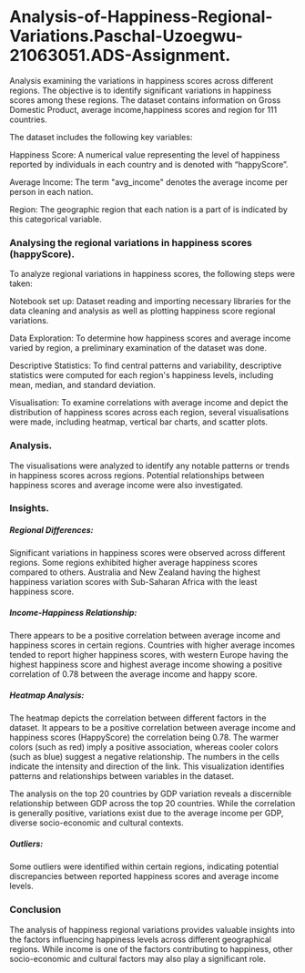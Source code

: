 # Analysis-of-Happiness-Regional-Variations.Paschal-Uzoegwu-21063051.ADS-Assignment.
Analysis examining the variations in happiness scores across different regions. The objective is to identify significant variations in happiness scores among these regions. The dataset contains information on Gross Domestic Product, average income,happiness scores and  region for 111 countries.

The dataset includes the following key variables:

Happiness Score: A numerical value representing the level of happiness reported by individuals in each country and is denoted with “happyScore”.

Average Income: The term "avg_income" denotes the average income per person in each nation.

Region: The geographic region that each nation is a part of is indicated by this categorical variable.

### Analysing the regional variations in happiness scores (happyScore).

To analyze regional variations in happiness scores, the following steps were taken:

Notebook set up:
Dataset reading and importing necessary libraries for the data cleaning and analysis as well as plotting happiness score regional variations.

Data Exploration:
To determine how happiness scores and average income varied by region, a preliminary examination of the dataset was done.

Descriptive Statistics:
To find central patterns and variability, descriptive statistics were computed for each region's happiness levels, including mean, median, and standard deviation.

Visualisation:
To examine correlations with average income and depict the distribution of happiness scores across each region, several visualisations were made, including heatmap, vertical bar charts, and scatter plots.

### Analysis.
The visualisations were analyzed to identify any notable patterns or trends in happiness scores across regions. Potential relationships between happiness scores and average income were also investigated.

### Insights.

##### Regional Differences:
Significant variations in happiness scores were observed across different regions. Some regions exhibited higher average happiness scores compared to others. Australia and New Zealand having the highest happiness variation scores with Sub-Saharan Africa with the least happiness score.

##### Income-Happiness Relationship:
There appears to be a positive correlation between average income and happiness scores in certain regions. Countries with higher average incomes tended to report higher happiness scores, with western Europe having the highest happiness score and highest average income showing a positive correlation of 0.78 between the average income and happy score.

##### Heatmap Analysis:
The heatmap depicts the correlation between different factors in the dataset. It appears to be a positive correlation between average income and happiness scores (HappyScore) the correlation being 0.78. The warmer colors (such as red) imply a positive association, whereas cooler colors (such as blue) suggest a negative relationship. The numbers in the cells indicate the intensity and direction of the link. This visualization identifies patterns and relationships between variables in the dataset.

The analysis on the top 20 countries by GDP variation reveals a discernible relationship between GDP across the top 20 countries. While the correlation is generally positive, variations exist due to the average income per GDP, diverse socio-economic and cultural contexts.

##### Outliers:
Some outliers were identified within certain regions, indicating potential discrepancies between reported happiness scores and average income levels.

### Conclusion
The analysis of happiness regional variations provides valuable insights into the factors influencing happiness levels across different geographical regions. While income is one of the factors contributing to happiness, other socio-economic and cultural factors may also play a significant role.

